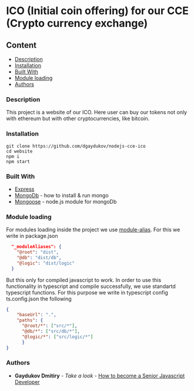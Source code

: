 # ICO (Initial coin offering) for our CCE (Crypto currency exchange)

## Content
* [Description](#description)
* [Installation](#installation)
* [Built With](#built-with)
* [Module loading](#module-loading)
* [Authors](#authors)

### Description

This project is a website of our ICO. Here user can buy our tokens not only with ethereum but with other cryptocurrencies, like bitcoin.

### Installation

```shell
git clone https://github.com/dgaydukov/nodejs-cce-ico
cd website
npm i
npm start
```

### Built With
* [Express](https://www.npmjs.com/package/express)
* [MongoDb](https://docs.mongodb.com/manual/tutorial/install-mongodb-on-ubuntu) - how to install & run mongo
* [Mongoose](https://www.npmjs.com/package/mongoose) - node.js module for mongoDb


### Module loading

For modules loading inside the project we use [module-alias](https://www.npmjs.com/package/module-alias). For this we write in package.json
```json
  "_moduleAliases": {
    "@root": "dist",
    "@db": "dist/db",
    "@logic": "dist/logic"
  }
```
But this only for compiled javascript to work. In order to use this functionality in typescript and compile successfully, we use standartd
typescript functions. For this purpose we write in typescript config ts.config.json the following
```json
{
    "baseUrl": ".",
    "paths": {
      "@root/*": ["src/*"],
      "@db/*": ["src/db/*"],
      "@logic/*": ["src/logic/*"]
      }
}
```

### Authors

* **Gaydukov Dmitiry** - *Take a look* - [How to become a Senior Javascript Developer](https://github.com/dgaydukov/how-to-become-a-senior-js-developer)
